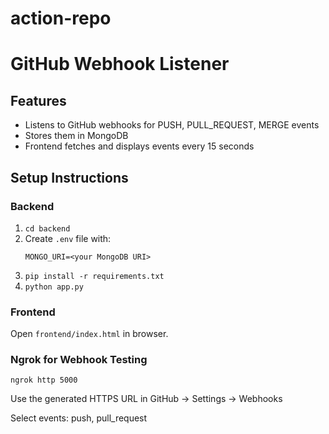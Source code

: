 # action-repo
# GitHub Webhook Listener

## Features
- Listens to GitHub webhooks for PUSH, PULL_REQUEST, MERGE events
- Stores them in MongoDB
- Frontend fetches and displays events every 15 seconds

## Setup Instructions

### Backend
1. `cd backend`
2. Create `.env` file with:
   ```
   MONGO_URI=<your MongoDB URI>
   ```
3. `pip install -r requirements.txt`
4. `python app.py`

### Frontend
Open `frontend/index.html` in browser.

### Ngrok for Webhook Testing
```
ngrok http 5000
```
Use the generated HTTPS URL in GitHub → Settings → Webhooks

Select events: push, pull_request
